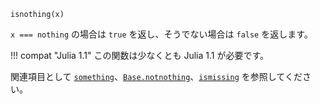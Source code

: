 ```
isnothing(x)
```

`x === nothing` の場合は `true` を返し、そうでない場合は `false` を返します。

!!! compat "Julia 1.1"
    この関数は少なくとも Julia 1.1 が必要です。


関連項目として [`something`](@ref)、[`Base.notnothing`](@ref)、[`ismissing`](@ref) を参照してください。
